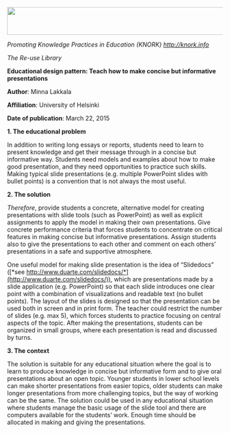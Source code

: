 <img src="md\img012/media/image01.png" width="624" height="65" />

*Promoting Knowledge Practices in Education (KNORK) http://knork.info*

*The Re-use Library*

**Educational design pattern: Teach how to make concise but informative presentations**

**Author**: Minna Lakkala

**Affiliation**: University of Helsinki

**Date of publication**: March 22, 2015

**1. The educational problem**

In addition to writing long essays or reports, students need to learn to present knowledge and get their message through in a concise but informative way. Students need models and examples about how to make good presentation, and they need opportunities to practice such skills. Making typical slide presentations (e.g. multiple PowerPoint slides with bullet points) is a convention that is not always the most useful.

**2. The solution**

*Therefore*, provide students a concrete, alternative model for creating presentations with slide tools (such as PowerPoint) as well as explicit assignments to apply the model in making their own presentations. Give concrete performance criteria that forces students to concentrate on critical features in making concise but informative presentations. Assign students also to give the presentations to each other and comment on each others’ presentations in a safe and supportive atmosphere.

One useful model for making slide presentation is the idea of “Slidedocs” ([*see http://www.duarte.com/slidedocs/*](http://www.duarte.com/slidedocs/)), which are presentations made by a slide application (e.g. PowerPoint) so that each slide introduces one clear point with a combination of visualizations and readable text (no bullet points). The layout of the slides is designed so that the presentation can be used both in screen and in print form. The teacher could restrict the number of slides (e.g. max 5), which forces students to practice focusing on central aspects of the topic. After making the presentations, students can be organized in small groups, where each presentation is read and discussed by turns.

**3. The context**

The solution is suitable for any educational situation where the goal is to learn to produce knowledge in concise but informative form and to give oral presentations about an open topic. Younger students in lower school levels can make shorter presentations from easier topics, older students can make longer presentations from more challenging topics, but the way of working can be the same. The solution could be used in any educational situation where students manage the basic usage of the slide tool and there are computers available for the students’ work. Enough time should be allocated in making and giving the presentations.

